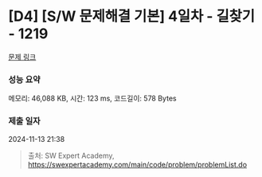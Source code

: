 # [D4] [S/W 문제해결 기본] 4일차 - 길찾기 - 1219 

[문제 링크](https://swexpertacademy.com/main/code/problem/problemDetail.do?contestProbId=AV14geLqABQCFAYD) 

### 성능 요약

메모리: 46,088 KB, 시간: 123 ms, 코드길이: 578 Bytes

### 제출 일자

2024-11-13 21:38



> 출처: SW Expert Academy, https://swexpertacademy.com/main/code/problem/problemList.do